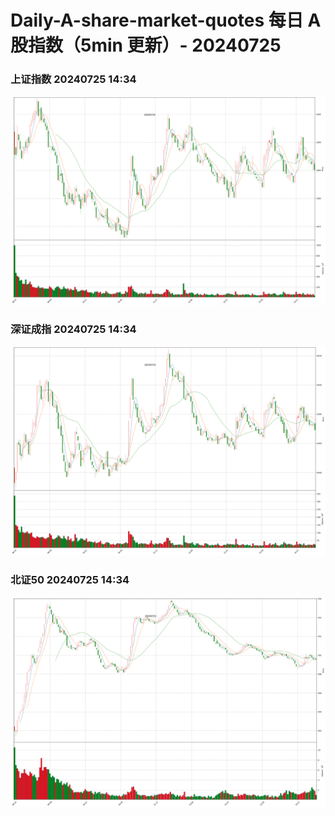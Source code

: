 
# Daily-A-share-market-quotes 每日 A 股指数（5min 更新）- 20240725

### 上证指数 20240725 14:34
![](./fig/2024/7/20240725-sh000001.png)

### 深证成指 20240725 14:34
![](./fig/2024/7/20240725-sz399001.png)

### 北证50 20240725 14:34
![](./fig/2024/7/20240725-bj899050.png)
